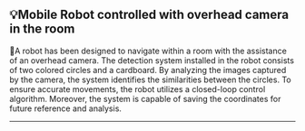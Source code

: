 <h2>💡Mobile Robot controlled with overhead camera in the room</h2>

<p>🎯A robot has been designed to navigate within a room with the assistance of an overhead camera. The detection system installed in the robot consists of two colored circles and a cardboard. By analyzing the images captured by the camera, the system identifies the similarities between the circles. To ensure accurate movements, the robot utilizes a closed-loop control algorithm. Moreover, the system is capable of saving the coordinates for future reference and analysis.</p>
<hr />


